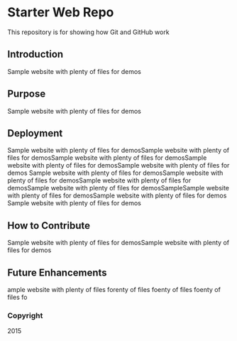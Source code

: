 # Starter Web Repo

This repository is for showing how Git and GitHub work


## Introduction
Sample website with plenty of files for demos
## Purpose
Sample website with plenty of files for demos

## Deployment
Sample website with plenty of files for demosSample website with plenty of files for demosSample website with plenty of files for demosSample website with plenty of files for demosSample website with plenty of files for demos
Sample website with plenty of files for demosSample website with plenty of files for demosSample website with plenty of files for demosSample website with plenty of files for demosSampleSample website with plenty of files for demosSample website with plenty of files for demos
Sample website with plenty of files for demos

## How to Contribute
Sample website with plenty of files for demosSample website with plenty of files for demos

## Future Enhancements
ample website with plenty of files forenty of files foenty of files foenty of files fo

### Copyright
2015